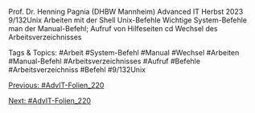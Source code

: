 Prof. Dr. Henning Pagnia (DHBW Mannheim) Advanced IT Herbst 2023 9/132Unix Arbeiten mit der Shell
Unix-Befehle
Wichtige System-Befehle
man der Manual-Befehl; Aufruf von Hilfeseiten
cd Wechsel des Arbeitsverzeichnisses

   Tags & Topics:
   #Arbeit
   #System-Befehl
   #Manual
   #Wechsel
   #Arbeiten
   #Manual-Befehl
   #Arbeitsverzeichnisses
   #Aufruf
   #Befehle
   #Arbeitsverzeichniss
   #Befehl
   #9/132Unix

[Previous: #AdvIT-Folien_220](AdvIT-Folien_220.md)

[Next: #AdvIT-Folien_220](AdvIT-Folien_220.md)
